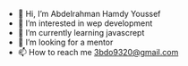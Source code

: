 - 👋 Hi, I’m Abdelrahman Hamdy Youssef
- 👀 I’m interested in wep development
- 🌱 I’m currently learning javascrept
- 💞️ I’m looking for a mentor 
- 📫 How to reach me 3bdo9320@gmail.com

<!---
korama9320/korama9320 is a ✨ special ✨ repository because its `README.md` (this file) appears on your GitHub profile.
You can click the Preview link to take a look at your changes.
--->
